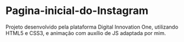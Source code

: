 # Pagina-inicial-do-Instagram
Projeto desenvolvido pela plataforma Digital Innovation One, utilizando HTML5 e CSS3, e animação com auxílio de JS adaptada por mim.
